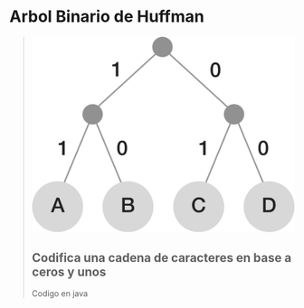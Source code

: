 # Arbol Binario de Huffman
>  ![Arbol Binario de huffman](https://raw.githubusercontent.com/Sangarshanan/sangarshanan.github.io/master/img/in-post/huffman-tree.png)
> ## Codifica una cadena de caracteres en base a ceros y unos
> Codigo en java
